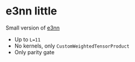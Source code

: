 # e3nn little

Small version of [e3nn](https://github.com/e3nn/e3nn/)

- Up to `L=11`
- No kernels, only `CustomWeightedTensorProduct`
- Only parity gate
